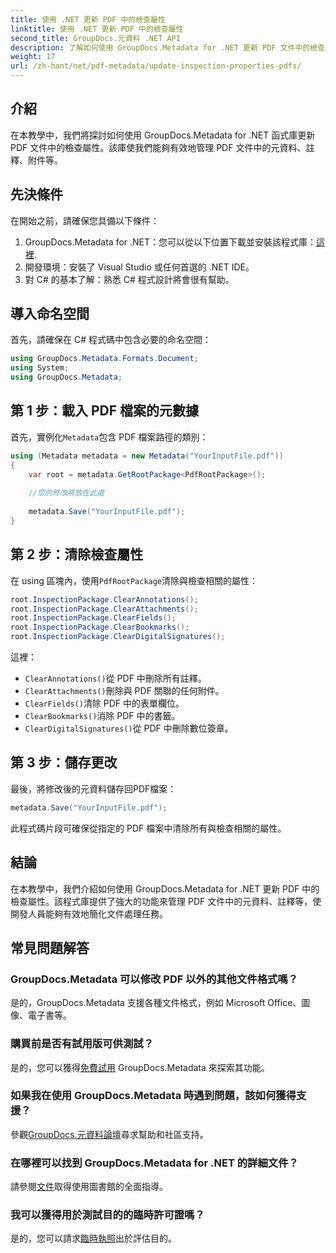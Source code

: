 ```yaml
---
title: 使用 .NET 更新 PDF 中的檢查屬性
linktitle: 使用 .NET 更新 PDF 中的檢查屬性
second_title: GroupDocs.元資料 .NET API
description: 了解如何使用 GroupDocs.Metadata for .NET 更新 PDF 文件中的檢查屬性。使用 C# 高效管理元資料和註解。
weight: 17
url: /zh-hant/net/pdf-metadata/update-inspection-properties-pdfs/
---
```

## 介紹
在本教學中，我們將探討如何使用 GroupDocs.Metadata for .NET 函式庫更新 PDF 文件中的檢查屬性。該庫使我們能夠有效地管理 PDF 文件中的元資料、註釋、附件等。
## 先決條件
在開始之前，請確保您具備以下條件：
1.  GroupDocs.Metadata for .NET：您可以從以下位置下載並安裝該程式庫：[這裡](https://releases.groupdocs.com/metadata/net/).
2. 開發環境：安裝了 Visual Studio 或任何首選的 .NET IDE。
3. 對 C# 的基本了解：熟悉 C# 程式設計將會很有幫助。

## 導入命名空間
首先，請確保在 C# 程式碼中包含必要的命名空間：
```csharp
using GroupDocs.Metadata.Formats.Document;
using System;
using GroupDocs.Metadata;
```
## 第 1 步：載入 PDF 檔案的元數據
首先，實例化`Metadata`包含 PDF 檔案路徑的類別：
```csharp
using (Metadata metadata = new Metadata("YourInputFile.pdf"))
{
    var root = metadata.GetRootPackage<PdfRootPackage>();
    
    //您的修改將放在此處
    
    metadata.Save("YourInputFile.pdf");
}
```
## 第 2 步：清除檢查屬性
在 using 區塊內，使用`PdfRootPackage`清除與檢查相關的屬性：
```csharp
root.InspectionPackage.ClearAnnotations();
root.InspectionPackage.ClearAttachments();
root.InspectionPackage.ClearFields();
root.InspectionPackage.ClearBookmarks();
root.InspectionPackage.ClearDigitalSignatures();
```
這裡：
- `ClearAnnotations()`從 PDF 中刪除所有註釋。
- `ClearAttachments()`刪除與 PDF 關聯的任何附件。
- `ClearFields()`清除 PDF 中的表單欄位。
- `ClearBookmarks()`消除 PDF 中的書籤。
- `ClearDigitalSignatures()`從 PDF 中刪除數位簽章。
## 第 3 步：儲存更改
最後，將修改後的元資料儲存回PDF檔案：
```csharp
metadata.Save("YourInputFile.pdf");
```
此程式碼片段可確保從指定的 PDF 檔案中清除所有與檢查相關的屬性。

## 結論
在本教學中，我們介紹如何使用 GroupDocs.Metadata for .NET 更新 PDF 中的檢查屬性。該程式庫提供了強大的功能來管理 PDF 文件中的元資料、註釋等，使開發人員能夠有效地簡化文件處理任務。

## 常見問題解答
### GroupDocs.Metadata 可以修改 PDF 以外的其他文件格式嗎？
是的，GroupDocs.Metadata 支援各種文件格式，例如 Microsoft Office、圖像、電子書等。
### 購買前是否有試用版可供測試？
是的，您可以獲得[免費試用](https://releases.groupdocs.com/) GroupDocs.Metadata 來探索其功能。
### 如果我在使用 GroupDocs.Metadata 時遇到問題，該如何獲得支援？
參觀[GroupDocs.元資料論壇](https://forum.groupdocs.com/c/metadata/14)尋求幫助和社區支持。
### 在哪裡可以找到 GroupDocs.Metadata for .NET 的詳細文件？
請參閱[文件](https://tutorials.groupdocs.com/metadata/net/)取得使用圖書館的全面指導。
### 我可以獲得用於測試目的的臨時許可證嗎？
是的，您可以請求[臨時執照](https://purchase.groupdocs.com/temporary-license/)出於評估目的。